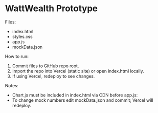 # WattWealth Prototype

Files:
- index.html
- styles.css
- app.js
- mockData.json

How to run:
1. Commit files to GitHub repo root.
2. Import the repo into Vercel (static site) or open index.html locally.
3. If using Vercel, redeploy to see changes.

Notes:
- Chart.js must be included in index.html via CDN before app.js:
  <script src="https://cdn.jsdelivr.net/npm/chart.js"></script>
- To change mock numbers edit mockData.json and commit; Vercel will redeploy.
